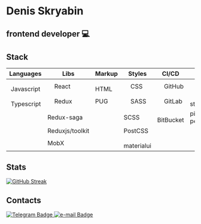 <link rel="stylesheet" href="devicon.min.css">

# Denis Skryabin

## frontend developer 💻 

## Stack

| **Languages** | **Libs**        | **Markup** | **Styles** | **CI/CD** | **Test**      | **Bundlers** |
|---------------|-----------------|------------|------------|-----------|---------------|--------------|
| <img src="https://cdn.jsdelivr.net/gh/devicons/devicon/icons/javascript/javascript-original.svg" width='14' height='14' />&nbsp;Javascript    | <img src="https://cdn.jsdelivr.net/gh/devicons/devicon/icons/react/react-original.svg" width='14' height='14' /> React           | <img src="https://cdn.jsdelivr.net/gh/devicons/devicon/icons/html5/html5-original.svg" width='14' height='14' /> HTML       | <img src="https://cdn.jsdelivr.net/gh/devicons/devicon/icons/css3/css3-original.svg" width='14' height='14' /> CSS        | <img src="https://cdn.jsdelivr.net/gh/devicons/devicon/icons/github/github-original.svg" width='14' height='14' /> GitHub    | <img src="https://cdn.jsdelivr.net/gh/devicons/devicon/icons/jest/jest-plain.svg" width='14' height='14' /> jest          | <img src="https://cdn.jsdelivr.net/gh/devicons/devicon/icons/webpack/webpack-plain.svg" width='14' height='14' /> Webpack      |
| <img src="https://cdn.jsdelivr.net/gh/devicons/devicon/icons/typescript/typescript-original.svg" width='14' height='14' />&nbsp;Typescript    | <img src="https://cdn.jsdelivr.net/gh/devicons/devicon/icons/redux/redux-original.svg" width='14' height='14' /> Redux           | PUG        | <img src="https://cdn.jsdelivr.net/gh/devicons/devicon/icons/sass/sass-original.svg" width='14' height='14' /> SASS       | <img src="https://cdn.jsdelivr.net/gh/devicons/devicon/icons/gitlab/gitlab-original.svg" width='14' height='14' /> GitLab    | <img src="https://cdn.jsdelivr.net/gh/devicons/devicon/icons/storybook/storybook-original.svg" width='14' height='14' /> storybook    | <img src="https://cdn.jsdelivr.net/gh/devicons/devicon/icons/gulp/gulp-plain.svg" width='14' height='14' />Gulp         |
|               | Redux-saga      |            | SCSS       | <img src="https://cdn.jsdelivr.net/gh/devicons/devicon/icons/bitbucket/bitbucket-original.svg" width='14' height='14' /> BitBucket | pixel perfect |              |
|               | Reduxjs/toolkit |            | PostCSS    |           |               |              |
|               | MobX            |            | <img src="https://cdn.jsdelivr.net/gh/devicons/devicon/icons/materialui/materialui-original.svg" width='14' height='14' /> materialui           |           |               |              |

## Stats
[![GitHub Streak](http://github-readme-streak-stats.herokuapp.com?user=sden4&theme=dark&background=000000)](https://git.io/streak-stats)

## Contacts
<span align="left">
  <a href="https://t.me/sden4">
    <img src="https://img.shields.io/badge/-Telegram-blue" alt="Telegram Badge" />
  </a>
</span>

<span align="left">
  <a href="mailto:skryabin.denis@gmail.com">
    <img src="https://img.shields.io/badge/-email-white" alt="e-mail Badge" />
  </a>
</span>
